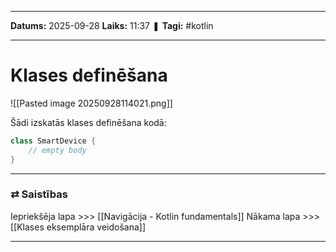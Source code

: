 ___

**Datums:** 2025-09-28
**Laiks:** 11:37
❚ **Tagi:** #kotlin 

---
# Klases definēšana

![[Pasted image 20250928114021.png]]

Šādi izskatās klases definēšana kodā:

```kotlin
class SmartDevice {
    // empty body
}
```

---
### ⇄ Saistības

Iepriekšēja lapa >>> [[Navigācija - Kotlin fundamentals]]
Nākama lapa >>> [[Klases eksemplāra veidošana]]

---